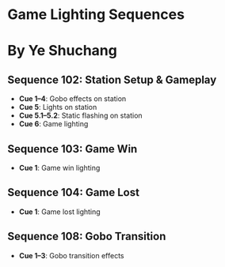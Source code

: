 # Game Lighting Sequences

# By Ye Shuchang

## Sequence 102: Station Setup & Gameplay
- **Cue 1–4**: Gobo effects on station  
- **Cue 5**: Lights on station  
- **Cue 5.1–5.2**: Static flashing on station  
- **Cue 6**: Game lighting  

## Sequence 103: Game Win
- **Cue 1**: Game win lighting  

## Sequence 104: Game Lost
- **Cue 1**: Game lost lighting  

## Sequence 108: Gobo Transition
- **Cue 1–3**: Gobo transition effects  
